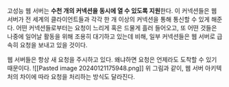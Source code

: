 고성능 웹 서버는 **수천 개의 커넥션을 동시에 열 수 있도록 지원**한다.
이 커넥션들은 웹 서버가 전 세계의 클라이언트들과 각각 한 개 이상의 커넥션을 통해 통신할 수 있게 해준다.
어떤 커넥션들로부터는 요청이 느리게 혹은 드물게 흘러 들어오고, 또 어떤 것들은 나중에 일어날 활동을 위해 조용히 대기하고 있는데 비해, 일부 커넥션들은 웹 서버로 급속히 요청을 보내고 있을 것이다.

웹 서버들은 항상 새 요청을 주시하고 있다. 왜냐하면 요청은 언제라도 도착할 수 있기 때문이다.
![[Pasted image 20240121175948.png]]
위 그림과 같이, 웹 서버 아키텍처의 차이에 따라 요청을 처리하는 방식도 달라진다.